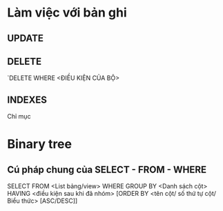 # Làm việc với bản ghi
## UPDATE
## DELETE
`DELETE <TABLE> WHERE <ĐIỀU KIỆN CỦA BỘ>

## INDEXES
Chỉ mục
# Binary tree
## Cú pháp chung của SELECT - FROM - WHERE
SELECT
FROM <List bảng/view>
WHERE
GROUP BY <Danh sách cột>
HAVING <điều kiện sau khi đã nhóm>
[ORDER BY <tên cột/ số thứ tự cột/ Biểu thức> [ASC/DESC]]